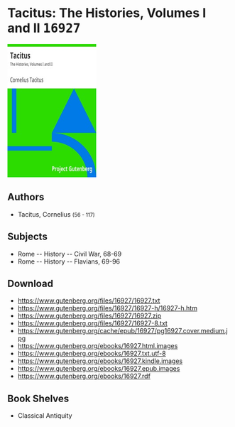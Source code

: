 # Tacitus: The Histories, Volumes I and II <kbd>16927</kbd>

![](./cover.medium.jpg "")

## Authors


 - Tacitus, Cornelius <small>(56 - 117)</small>

## Subjects


 - Rome -- History -- Civil War, 68-69
 - Rome -- History -- Flavians, 69-96

## Download


 - https://www.gutenberg.org/files/16927/16927.txt
 - https://www.gutenberg.org/files/16927/16927-h/16927-h.htm
 - https://www.gutenberg.org/files/16927/16927.zip
 - https://www.gutenberg.org/files/16927/16927-8.txt
 - https://www.gutenberg.org/cache/epub/16927/pg16927.cover.medium.jpg
 - https://www.gutenberg.org/ebooks/16927.html.images
 - https://www.gutenberg.org/ebooks/16927.txt.utf-8
 - https://www.gutenberg.org/ebooks/16927.kindle.images
 - https://www.gutenberg.org/ebooks/16927.epub.images
 - https://www.gutenberg.org/ebooks/16927.rdf

## Book Shelves


 - Classical Antiquity
